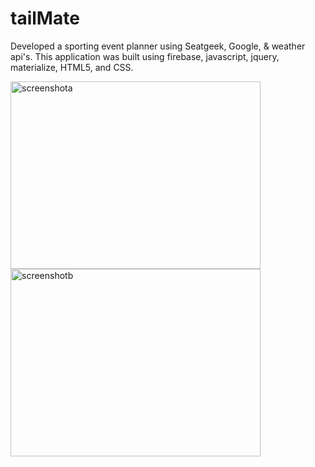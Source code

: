 # tailMate
Developed a sporting event planner using Seatgeek, Google, & weather api's. This application was built using firebase, javascript, jquery, materialize, HTML5, and CSS. 


<img width="400" height="300" alt="screenshota" src="https://cloud.githubusercontent.com/assets/18505102/21940297/adecbc46-d991-11e6-9dae-0428804b9097.png"><img width="400" height="300" alt="screenshotb" src="https://cloud.githubusercontent.com/assets/18505102/21940138/e122d862-d990-11e6-9f31-4b997c0600e1.png">
